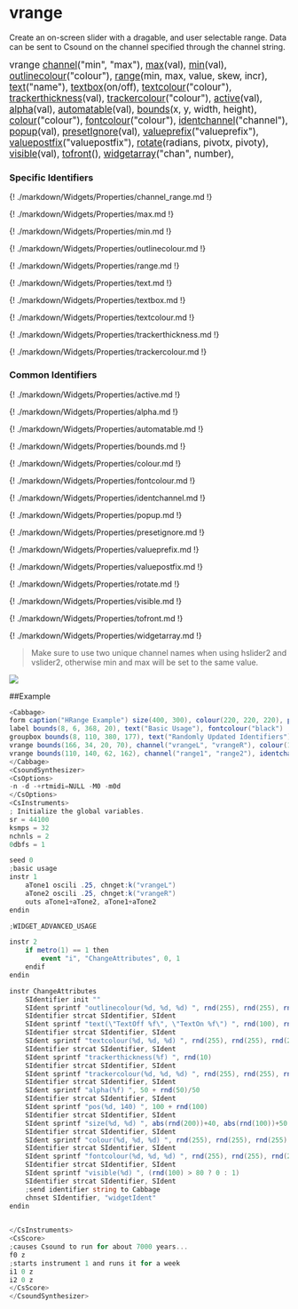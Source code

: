 # vrange

Create an on-screen slider with a dragable, and user selectable range. Data can be sent to Csound on the channel specified through the channel string.  


<big></pre>
vrange [channel](#channel_range)("min", "max"), 
[max](#max)(val), 
[min](#min)(val), 
[outlinecolour](#outlinecolour)("colour"), 
[range](#range)(min, max, value, skew, incr), 
[text](#text)("name"), 
[textbox](#textbox)(on/off), 
[textcolour](#textcolour)("colour"), 
[trackerthickness](#trackerthickness)(val), 
[trackercolour](#trackercolour)("colour"), 
[active](#active)(val), 
[alpha](#alpha)(val), 
[automatable](#automatable)(val), 
[bounds](#bounds)(x, y, width, height), 
[colour](#colour)("colour"), 
[fontcolour](#fontcolour)("colour"), 
[identchannel](#identchannel)("channel"), 
[popup](#popup)(val), 
[presetIgnore](#presetignore)(val), 
[valueprefix](#valueprefix)("valueprefix"), 
[valuepostfix](#valuepostfix)("valuepostfix"), 
[rotate](#rotate)(radians, pivotx, pivoty), 
[visible](#visible)(val), 
[tofront](#tofront)(), 
[widgetarray](#widgetarray)("chan", number), 

</pre></big>

### Specific Identifiers

{! ./markdown/Widgets/Properties/channel_range.md !}   

{! ./markdown/Widgets/Properties/max.md !} 

{! ./markdown/Widgets/Properties/min.md !}  

{! ./markdown/Widgets/Properties/outlinecolour.md !} 

{! ./markdown/Widgets/Properties/range.md !} 

{! ./markdown/Widgets/Properties/text.md !} 

{! ./markdown/Widgets/Properties/textbox.md !} 

{! ./markdown/Widgets/Properties/textcolour.md !} 

{! ./markdown/Widgets/Properties/trackerthickness.md !} 

{! ./markdown/Widgets/Properties/trackercolour.md !} 

### Common Identifiers

{! ./markdown/Widgets/Properties/active.md !} 

{! ./markdown/Widgets/Properties/alpha.md !}

{! ./markdown/Widgets/Properties/automatable.md !}

{! ./markdown/Widgets/Properties/bounds.md !} 

{! ./markdown/Widgets/Properties/colour.md !} 

{! ./markdown/Widgets/Properties/fontcolour.md !}   

{! ./markdown/Widgets/Properties/identchannel.md !} 

{! ./markdown/Widgets/Properties/popup.md !}

{! ./markdown/Widgets/Properties/presetignore.md !} 

{! ./markdown/Widgets/Properties/valueprefix.md !}

{! ./markdown/Widgets/Properties/valuepostfix.md !}

{! ./markdown/Widgets/Properties/rotate.md !} 

{! ./markdown/Widgets/Properties/visible.md !} 

{! ./markdown/Widgets/Properties/tofront.md !} 

{! ./markdown/Widgets/Properties/widgetarray.md !}
 
<!--(End of identifiers)/-->

>Make sure to use two unique channel names when using hslider2 and vslider2, otherwise min and max will be set to the same value. 


![](../images/vrange.gif)

##Example
<!--(Widget Example)/-->
```csharp
<Cabbage>
form caption("HRange Example") size(400, 300), colour(220, 220, 220), pluginID("def1")
label bounds(8, 6, 368, 20), text("Basic Usage"), fontcolour("black")
groupbox bounds(8, 110, 380, 177), text("Randomly Updated Identifiers")
vrange bounds(166, 34, 20, 70), channel("vrangeL", "vrangeR"), colour(123, 34, 143), range(100, 1000, 200:300, 1, .01)
vrange bounds(110, 140, 62, 162), channel("range1", "range2"), identchannel("widgetIdent"), channel colour(123, 34, 143), corners(40), range(0, 1, .24:.75, 1 0.001)
</Cabbage>
<CsoundSynthesizer>
<CsOptions>
-n -d -+rtmidi=NULL -M0 -m0d 
</CsOptions>
<CsInstruments>
; Initialize the global variables. 
sr = 44100
ksmps = 32
nchnls = 2
0dbfs = 1

seed 0 
;basic usage
instr 1
    aTone1 oscili .25, chnget:k("vrangeL")
    aTone2 oscili .25, chnget:k("vrangeR")
    outs aTone1+aTone2, aTone1+aTone2    
endin

;WIDGET_ADVANCED_USAGE

instr 2
    if metro(1) == 1 then
        event "i", "ChangeAttributes", 0, 1
    endif
endin

instr ChangeAttributes
    SIdentifier init ""
	SIdent sprintf "outlinecolour(%d, %d, %d) ", rnd(255), rnd(255), rnd(255)
	SIdentifier strcat SIdentifier, SIdent  
	SIdent sprintf "text(\"TextOff %f\", \"TextOn %f\") ", rnd(100), rnd(100)
	SIdentifier strcat SIdentifier, SIdent
	SIdent sprintf "textcolour(%d, %d, %d) ", rnd(255), rnd(255), rnd(255)
	SIdentifier strcat SIdentifier, SIdent  
	SIdent sprintf "trackerthickness(%f) ", rnd(10)
	SIdentifier strcat SIdentifier, SIdent
	SIdent sprintf "trackercolour(%d, %d, %d) ", rnd(255), rnd(255), rnd(255)
	SIdentifier strcat SIdentifier, SIdent  
	SIdent sprintf "alpha(%f) ", 50 + rnd(50)/50
	SIdentifier strcat SIdentifier, SIdent
	SIdent sprintf "pos(%d, 140) ", 100 + rnd(100)
	SIdentifier strcat SIdentifier, SIdent
	SIdent sprintf "size(%d, %d) ", abs(rnd(200))+40, abs(rnd(100))+50
	SIdentifier strcat SIdentifier, SIdent
	SIdent sprintf "colour(%d, %d, %d) ", rnd(255), rnd(255), rnd(255)
	SIdentifier strcat SIdentifier, SIdent  
	SIdent sprintf "fontcolour(%d, %d, %d) ", rnd(255), rnd(255), rnd(255)
	SIdentifier strcat SIdentifier, SIdent  
	SIdent sprintf "visible(%d) ", (rnd(100) > 80 ? 0 : 1)
	SIdentifier strcat SIdentifier, SIdent
    ;send identifier string to Cabbage
    chnset SIdentifier, "widgetIdent"           
endin
                

</CsInstruments>
<CsScore>
;causes Csound to run for about 7000 years...
f0 z
;starts instrument 1 and runs it for a week
i1 0 z
i2 0 z
</CsScore>
</CsoundSynthesizer> 
```
<!--(End Widget Example)/-->
